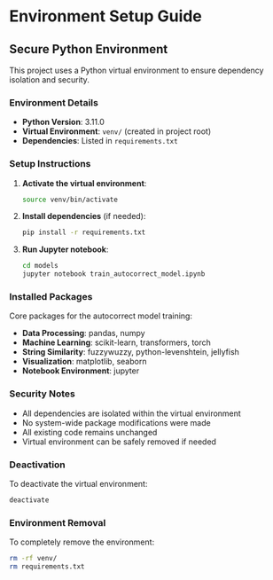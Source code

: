 # Environment Setup Guide

## Secure Python Environment

This project uses a Python virtual environment to ensure dependency isolation and security.

### Environment Details
- **Python Version**: 3.11.0
- **Virtual Environment**: `venv/` (created in project root)
- **Dependencies**: Listed in `requirements.txt`

### Setup Instructions

1. **Activate the virtual environment**:
   ```bash
   source venv/bin/activate
   ```

2. **Install dependencies** (if needed):
   ```bash
   pip install -r requirements.txt
   ```

3. **Run Jupyter notebook**:
   ```bash
   cd models
   jupyter notebook train_autocorrect_model.ipynb
   ```

### Installed Packages

Core packages for the autocorrect model training:
- **Data Processing**: pandas, numpy
- **Machine Learning**: scikit-learn, transformers, torch
- **String Similarity**: fuzzywuzzy, python-levenshtein, jellyfish
- **Visualization**: matplotlib, seaborn
- **Notebook Environment**: jupyter

### Security Notes

- All dependencies are isolated within the virtual environment
- No system-wide package modifications were made
- All existing code remains unchanged
- Virtual environment can be safely removed if needed

### Deactivation

To deactivate the virtual environment:
```bash
deactivate
```

### Environment Removal

To completely remove the environment:
```bash
rm -rf venv/
rm requirements.txt
```